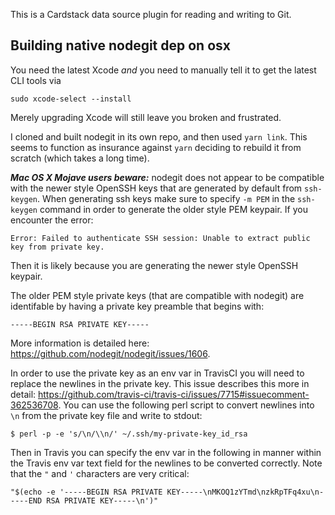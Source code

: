 This is a Cardstack data source plugin for reading and writing to Git.

Building native nodegit dep on osx
--------------------------------

You need the latest Xcode *and* you need to manually tell it to get the latest CLI tools via

    sudo xcode-select --install
    
Merely upgrading Xcode will still leave you broken and frustrated.

I cloned and built nodegit in its own repo, and then used `yarn link`. This seems to function as insurance against `yarn` deciding to rebuild it from scratch (which takes a long time).

___Mac OS X Mojave users beware:___ nodegit does not appear to be compatible with the newer style OpenSSH keys that are generated by default from `ssh-keygen`. When generating ssh keys make sure to specify `-m PEM` in the `ssh-keygen` command in order to generate the older style PEM keypair. If you encounter the error: 
```
Error: Failed to authenticate SSH session: Unable to extract public key from private key.
```
Then it is likely because you are generating the newer style OpenSSH keypair.

The older PEM style private keys (that are compatible with nodegit) are identifable by having a private key preamble that begins with:
```
-----BEGIN RSA PRIVATE KEY-----
```
More information is detailed here: https://github.com/nodegit/nodegit/issues/1606.

In order to use the private key as an env var in TravisCI you will need to replace the newlines in the private key. This issue describes this more in detail: https://github.com/travis-ci/travis-ci/issues/7715#issuecomment-362536708. You can use the following perl script to convert newlines into `\n` from the private key file and write to stdout:

```
$ perl -p -e 's/\n/\\n/' ~/.ssh/my-private-key_id_rsa
```

Then in Travis you can specify the env var in the following in manner within the Travis env var text field for the newlines to be converted correctly. Note that the `"` and `'` characters are very critical:
```
"$(echo -e '-----BEGIN RSA PRIVATE KEY-----\nMKOQ1zYTmd\nzkRpTFq4xu\n-----END RSA PRIVATE KEY-----\n')"
```
